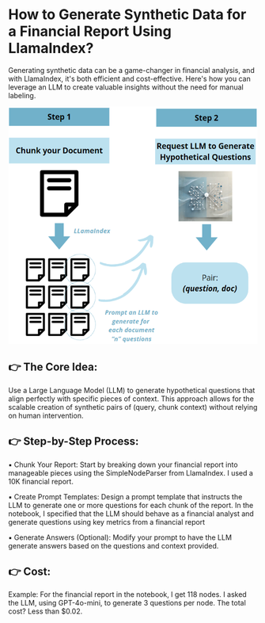 # How to Generate Synthetic Data for a Financial Report Using LlamaIndex?

Generating synthetic data can be a game-changer in financial analysis, and with LlamaIndex, it's both efficient and cost-effective. Here's how you can leverage an LLM to create valuable insights without the need for manual labeling.

![Synthetic Data Generation: LlamaIndex and GPT-4o-mini](../images/synthetic_data_llamaindex_financial_report.png)

## 👉 The Core Idea: 
Use a Large Language Model (LLM) to generate hypothetical questions that align perfectly with specific pieces of context. This approach allows for the scalable creation of synthetic pairs of (query, chunk context) without relying on human intervention.


## 👉 Step-by-Step Process:

▪ Chunk Your Report: Start by breaking down your financial report into manageable pieces using the SimpleNodeParser from LlamaIndex.
I used a 10K financial report.

▪ Create Prompt Templates: Design a prompt template that instructs the LLM to generate one or more questions for each chunk of the report. 
In the notebook, I specified that the LLM should behave as a financial analyst and generate questions using key metrics from a financial report

▪ Generate Answers (Optional): Modify your prompt to have the LLM generate answers based on the questions and context provided.

## 👉 Cost:
Example: For the financial report in the notebook, I get 118 nodes. I asked the LLM, using GPT-4o-mini, to generate 3 questions per node. The total cost? Less than $0.02.